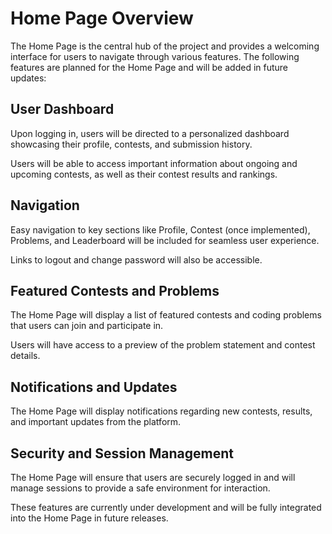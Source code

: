 <h1>Home Page Overview</h1>
The Home Page is the central hub of the project and provides a welcoming interface for users to navigate through various features. The following features are planned for the Home Page and will be added in future updates:

<h2>User Dashboard</h2>
Upon logging in, users will be directed to a personalized dashboard showcasing their profile, contests, and submission history.

Users will be able to access important information about ongoing and upcoming contests, as well as their contest results and rankings.

<h2>Navigation</h2>
Easy navigation to key sections like Profile, Contest (once implemented), Problems, and Leaderboard will be included for seamless user experience.

Links to logout and change password will also be accessible.

<h2>Featured Contests and Problems</h2>
The Home Page will display a list of featured contests and coding problems that users can join and participate in.

Users will have access to a preview of the problem statement and contest details.

<h2>Notifications and Updates</h2>
The Home Page will display notifications regarding new contests, results, and important updates from the platform.

<h2>Security and Session Management</h2>
The Home Page will ensure that users are securely logged in and will manage sessions to provide a safe environment for interaction.

These features are currently under development and will be fully integrated into the Home Page in future releases.
